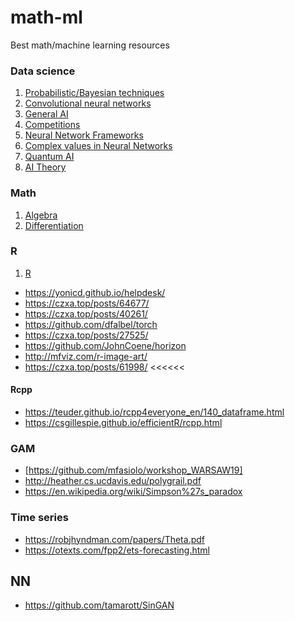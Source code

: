 # math-ml
Best math/machine learning resources


### Data science
1. [Probabilistic/Bayesian techniques](https://github.com/krzjoa/math-ml/blob/master/proba.md) 
3. [Convolutional neural networks](https://github.com/krzjoa/math-ml/blob/master/cnn.md)
4. [General AI](https://github.com/krzjoa/math-ml/blob/master/general-ai.md)
8. [Competitions](https://github.com/krzjoa/math-ml/blob/master/competitions.md)
9. [Neural Network Frameworks](https://github.com/krzjoa/math-ml/blob/master/nnsoft.md)
10. [Complex values in Neural Networks](https://github.com/krzjoa/math-ml/blob/master/cmpx.md)
11. [Quantum AI](https://github.com/krzjoa/math-ml/blob/master/quantum.md)
13. [AI Theory](https://github.com/krzjoa/math-ml/blob/master/ai.md)

### Math
1. [Algebra](https://github.com/krzjoa/math-ml/blob/master/algebra.md)
2. [Differentiation](https://github.com/krzjoa/math-ml/blob/master/diff.md)

### R
1. [R](https://github.com/krzjoa/math-ml/blob/master/R.md)
* https://yonicd.github.io/helpdesk/
* https://czxa.top/posts/64677/
* https://czxa.top/posts/40261/
* https://github.com/dfalbel/torch
* https://czxa.top/posts/27525/
* https://github.com/JohnCoene/horizon
* http://mfviz.com/r-image-art/
* https://czxa.top/posts/61998/ <<<<<<

#### Rcpp
* https://teuder.github.io/rcpp4everyone_en/140_dataframe.html
* https://csgillespie.github.io/efficientR/rcpp.html


### GAM
* [https://github.com/mfasiolo/workshop_WARSAW19]
* http://heather.cs.ucdavis.edu/polygrail.pdf
* https://en.wikipedia.org/wiki/Simpson%27s_paradox

### Time series
* https://robjhyndman.com/papers/Theta.pdf
* https://otexts.com/fpp2/ets-forecasting.html

## NN
* https://github.com/tamarott/SinGAN

